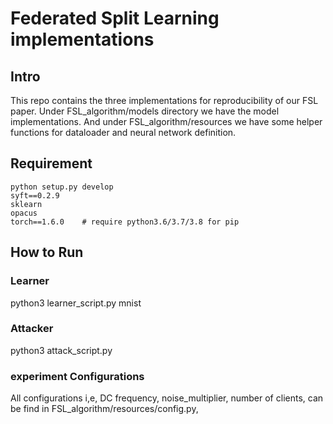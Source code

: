 # Federated Split Learning implementations

## Intro
This repo contains the three implementations for reproducibility of our FSL paper. 
Under FSL_algorithm/models directory we have the model implementations. And under FSL_algorithm/resources we have some helper functions for dataloader and neural network definition.

## Requirement
```
python setup.py develop
syft==0.2.9
sklearn
opacus
torch==1.6.0    # require python3.6/3.7/3.8 for pip
```

## How to Run
### Learner
python3 learner_script.py mnist
### Attacker
python3 attack_script.py

### experiment Configurations
All configurations i,e, DC frequency, noise_multiplier, number of clients, can be find in FSL_algorithm/resources/config.py, 


